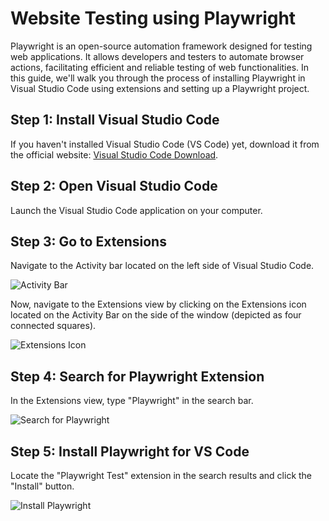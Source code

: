# Website Testing using Playwright

Playwright is an open-source automation framework designed for testing web applications. It allows developers and testers to automate browser actions, facilitating efficient and reliable testing of web functionalities. In this guide, we'll walk you through the process of installing Playwright in Visual Studio Code using extensions and setting up a Playwright project.

## Step 1: Install Visual Studio Code

If you haven't installed Visual Studio Code (VS Code) yet, download it from the official website: [Visual Studio Code Download](https://code.visualstudio.com/download).

## Step 2: Open Visual Studio Code

Launch the Visual Studio Code application on your computer.

## Step 3: Go to Extensions

Navigate to the Activity bar located on the left side of Visual Studio Code.

![Activity Bar](https://i.imgur.com/fBTAZXr.png)

Now, navigate to the Extensions view by clicking on the Extensions icon located on the Activity Bar on the side of the window (depicted as four connected squares).

![Extensions Icon](https://i.imgur.com/Zz6zgYW.png)

## Step 4: Search for Playwright Extension

In the Extensions view, type "Playwright" in the search bar.

![Search for Playwright](https://i.imgur.com/YWYlpMC.png)


## Step 5: Install Playwright for VS Code

Locate the "Playwright Test" extension in the search results and click the "Install" button.

![Install Playwright](https://i.imgur.com/hknZ7Cg.png)

